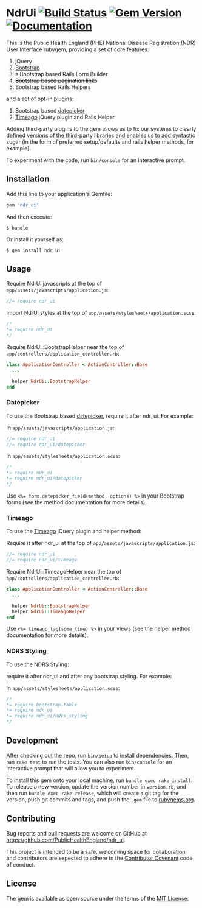# NdrUi [![Build Status](https://github.com/publichealthengland/ndr_ui/workflows/Test/badge.svg)](https://github.com/publichealthengland/ndr_ui/actions?query=workflow%3Atest) [![Gem Version](https://badge.fury.io/rb/ndr_ui.svg)](https://rubygems.org/gems/ndr_ui) [![Documentation](https://img.shields.io/badge/ndr_ui-docs-blue.svg)](https://www.rubydoc.info/gems/ndr_ui)

This is the Public Health England (PHE) National Disease Registration (NDR) User Interface rubygem,
providing a set of core features:

1. jQuery
2. [Bootstrap](http://getbootstrap.com)
3. a Bootstrap based Rails Form Builder
4. ~~Bootstrap based pagination links~~
5. Bootstrap based Rails Helpers

and a set of opt-in plugins:

1. Bootstrap based [datepicker](https://github.com/eternicode/bootstrap-datepicker)
2. [Timeago](https://github.com/rmm5t/jquery-timeago) jQuery plugin and Rails Helper

Adding third-party plugins to the gem allows us to fix our systems to clearly defined
versions of the third-party libraries and enables us to add syntactic sugar (in the form of
preferred setup/defaults and rails helper methods, for example).

To experiment with the code, run `bin/console` for an interactive prompt.

## Installation

Add this line to your application's Gemfile:

```ruby
gem 'ndr_ui'
```

And then execute:

    $ bundle

Or install it yourself as:

    $ gem install ndr_ui

## Usage

Require NdrUi javascripts at the top of `app/assets/javascripts/application.js`:

```javascript
//= require ndr_ui
```

Import NdrUi styles at the top of `app/assets/stylesheets/application.scss`:

```scss
/*
*= require ndr_ui
*/
```

Require NdrUi::BootstrapHelper near the top of `app/controllers/application_controller.rb`:

```ruby
class ApplicationController < ActionController::Base
  ...

  helper NdrUi::BootstrapHelper
end
```

### Datepicker

To use the Bootstrap based [datepicker](https://github.com/eternicode/bootstrap-datepicker), require it after ndr_ui. For example:

In `app/assets/javascripts/application.js`:

```javascript
//= require ndr_ui
//= require ndr_ui/datepicker
```

In `app/assets/stylesheets/application.scss`:

```scss
/*
*= require ndr_ui
*= require ndr_ui/datepicker
*/
```

Use `<%= form.datepicker_field(method, options) %>` in your Bootstrap forms (see the method documentation for more details).

### Timeago

To use the [Timeago](https://github.com/rmm5t/jquery-timeago) jQuery plugin and helper method:

Require it after ndr_ui at the top of `app/assets/javascripts/application.js`:

```javascript
//= require ndr_ui
//= require ndr_ui/timeago
```

Require NdrUi::TimeagoHelper near the top of `app/controllers/application_controller.rb`:

```ruby
class ApplicationController < ActionController::Base
  ...

  helper NdrUi::BootstrapHelper
  helper NdrUi::TimeagoHelper
end
```

Use `<%= timeago_tag(some_time) %>` in your views (see the helper method documentation for more details).

### NDRS Styling

To use the NDRS Styling:

require it after ndr_ui and after any bootstrap styling. For example:

In `app/assets/stylesheets/application.scss`:

```scss
/*
*= require bootstrap-table
*= require ndr_ui
*= require ndr_ui/ndrs_styling
*/
```

## Development

After checking out the repo, run `bin/setup` to install dependencies. Then, run `rake test` to run the tests. You can also run `bin/console` for an interactive prompt that will allow you to experiment.

To install this gem onto your local machine, run `bundle exec rake install`. To release a new version, update the version number in `version.rb`, and then run `bundle exec rake release`, which will create a git tag for the version, push git commits and tags, and push the `.gem` file to [rubygems.org](https://rubygems.org).

## Contributing

Bug reports and pull requests are welcome on GitHub at https://github.com/PublicHealthEngland/ndr_ui.

This project is intended to be a safe, welcoming space for collaboration, and contributors are expected to adhere to the [Contributor Covenant](http://contributor-covenant.org/) code of conduct.


## License

The gem is available as open source under the terms of the [MIT License](http://opensource.org/licenses/MIT).

